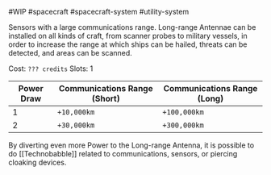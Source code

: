 #WIP #spacecraft #spacecraft-system #utility-system

Sensors with a large communications range. Long-range Antennae can be installed on all kinds of craft, from scanner probes to military vessels, in order to increase the range at which ships can be hailed, threats can be detected, and areas can be scanned.

Cost: `??? credits`
Slots: 1

| Power Draw | Communications Range (Short) | Communications Range (Long) |
| -----------|------------------------------|-----------------------------|
| 1 | `+10,000km` | `+100,000km` |
| 2 | `+30,000km` | `+300,000km` |

By diverting even more Power to the Long-range Antenna, it is possible to do [[Technobabble]] related to communications, sensors, or piercing cloaking devices.